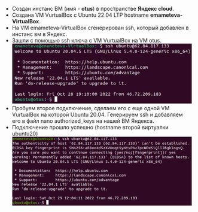 * Создан инстанс ВМ (имя - **otus**) в пространстве **Яндекс cloud**.
* Создана VM VurtualBox c Ubuntu 22.04 LTP hostname **emameteva-VirtualBox**.
* На VM emameteva-VirtualBox сгенерирован ssh, который добавлен в инстанс вм в Яндекс.
* Зашли с помощью ssh ключа с VM VurtualBox на VM otus.
![подключение](Screenshot_1.png)
* Пробуем второе подключение, сделаем его с еще одной VM VurtualBox на которой Ubuntu 20.04. Генерируем ssh и добавляем его в файл nano authorized_keys на нашей ВМ Яндекса.
* Подключение прошло успешно (hostname второй виртуалки ubuntu20)
![второе подключение](Screenshot_2.png)
